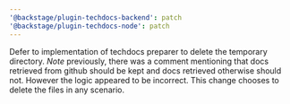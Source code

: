 ```yaml
---
'@backstage/plugin-techdocs-backend': patch
'@backstage/plugin-techdocs-node': patch
---
```


Defer to implementation of techdocs preparer to delete the temporary directory. _Note_ previously, there was a comment mentioning that docs retrieved from github should be kept and docs retrieved otherwise should not. However the logic appeared to be incorrect. This change chooses to delete the files in any scenario.
